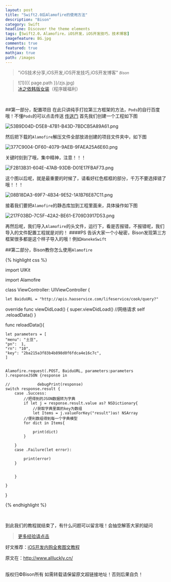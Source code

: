 ```yaml
---
layout: post
title: "Swift2.0后Alamofire的使用方法"
description: "Bison"
category: Swift
headline: Discover the theme elements
tags: [Swift2.0，Alamofire，iOS开发，iOS开发技巧，技术博客]
imagefeature: BG.jpg
comments: true
featured: true
mathjax: true
path: /images
---
```


>&quot;iOS技术分享,iOS开发,iOS开发技巧,iOS开发博客&quot;
><small><cite title="Plato">Bison</cite></small>

>![1]({{ page.path }}/zjs.jpg)<br>
>[冰之依韩版女装](http://allluckly.taobao.com/)（程序媛福利）<br>


<br>


##第一部分，配置项目
在此只讲纯手打拉第三方框架的方法，`Pods`的自行百度哦！不懂`Pods`的可以点击传送
[传送门](http://allluckly.cn/cocoapods/CocoaPods%E5%AE%89%E8%A3%85%E5%8F%8A%E4%BD%BF%E7%94%A8/)
首先我们创建一个工程如下图

![53B9D04D-D5E8-47B1-B43D-7BDCB5A89A61.png](http://upload-images.jianshu.io/upload_images/671504-58ac5579565a3912.png?imageMogr2/auto-orient/strip%7CimageView2/2/w/1240)

然后把下载的`Alamofire`解压文件全部放进创建的项目文件夹中，如下图

![377C9004-DF60-4079-9AEB-9FAEA25A6E60.png](http://upload-images.jianshu.io/upload_images/671504-5cc92c8b450098c7.png?imageMogr2/auto-orient/strip%7CimageView2/2/w/1240)

关键时刻到了哦，集中精神，注意！！！

![F2B13B31-604E-47AB-93DB-D01E17FBAF73.png](http://upload-images.jianshu.io/upload_images/671504-a4deb1b6cab4055d.png?imageMogr2/auto-orient/strip%7CimageView2/2/w/1240)

这个图以后呢，就是最重要的时候了，请看好红色框框的部分，千万不要选择错了哦！！！

![08B18DA3-69F7-4B34-9E52-1A1B76E87C11.png](http://upload-images.jianshu.io/upload_images/671504-7794a648938c4572.png?imageMogr2/auto-orient/strip%7CimageView2/2/w/1240)

接着我们要把`Alamofire`的静态库加到工程里面来，具体操作如下图

![217F03BD-7C5F-42A2-BE61-E709D3917D53.png](http://upload-images.jianshu.io/upload_images/671504-0a7e10104a4cc2b1.png?imageMogr2/auto-orient/strip%7CimageView2/2/w/1240)

再然后呢，我们导入`Alamofire`的头文件，运行下，看是否报错，不报错呢，我们导入的文件配置工程就是对的！
####PS
告诉大家一个小秘密，Bison发现第三方框架很多都是这个样子导入的哦！例如`HanekeSwift`


##第二部分，Bison教你怎么使用`Alamofire`

{% highlight css %}

import UIKit

import Alamofire

class ViewController: UIViewController {

    let BaiduURL = "http://apis.haoservice.com/lifeservice/cook/query?"

override func viewDidLoad() {
    super.viewDidLoad()
    //网络请求
    self .reloadData()
}

func reloadData(){


    let parameters = [
    "menu": "土豆",
    "pn":  1,
    "rn": "10",
    "key": "2ba215a3f83b4b898d0f6fdca4e16c7c",
    ]


    Alamofire.request(.POST, BaiduURL, parameters:parameters ).responseJSON {response in

    //            debugPrint(response)
    switch response.result {
        case .Success:
            //把得到的JSON数据转为字典
            if let j = response.result.value as? NSDictionary{
                //获取字典里面的key为数组
                let Items = j.valueForKey("result")as! NSArray
            //便利数组得到每一个字典模型
            for dict in Items{

                print(dict)
            }

        }
        case .Failure(let error):

            print(error)
        }


        }

    }

}

{% endhighlight %}

<br>

到此我们的教程就结束了，有什么问题可以留言哦！会抽空解答大家的疑问<br>

> [更多经验请点击](http://www.allluckly.cn/)<br>

好文推荐：[iOS开发内购全套图文教程](http://www.jianshu.com/p/05a3087cd796)<br>

原文在：http://www.allluckly.cn/

<br>
版权归©Bison所有 如需转载请保留原文超链接地址！否则后果自负！






